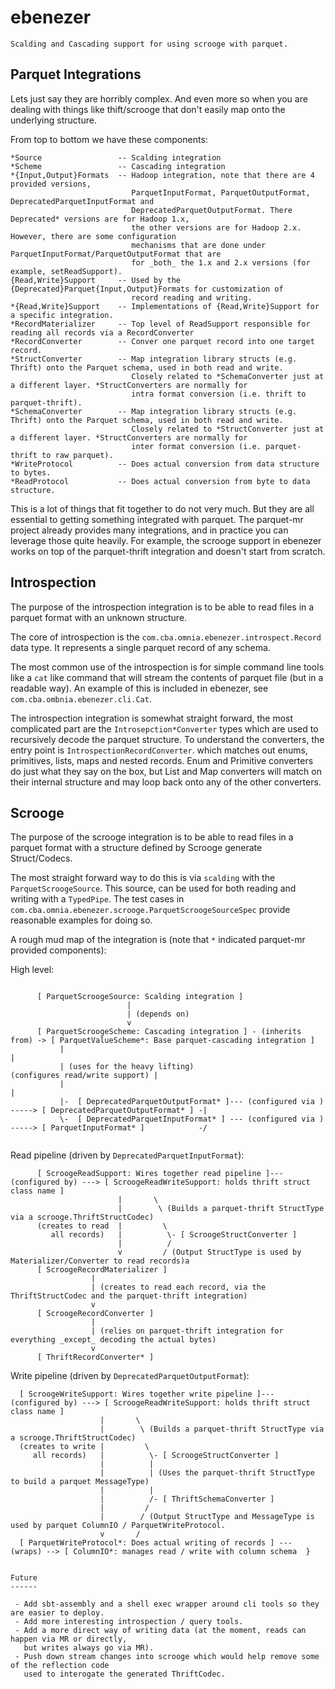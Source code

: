 ebenezer
========

```
Scalding and Cascading support for using scrooge with parquet.
```

Parquet Integrations
--------------------

Lets just say they are horribly complex. And even more so when you are dealing with
things like thift/scrooge that don't easily map onto the underlying structure.

From top to bottom we have these components:

```
*Source                 -- Scalding integration
*Scheme                 -- Cascading integration
*{Input,Output}Formats  -- Hadoop integration, note that there are 4 provided versions,
                           ParquetInputFormat, ParquetOutputFormat, DeprecatedParquetInputFormat and
                           DeprecatedParquetOutputFormat. There Deprecated* versions are for Hadoop 1.x,
                           the other versions are for Hadoop 2.x. However, there are some configuration
                           mechanisms that are done under ParquetInputFormat/ParquetOutputFormat that are
                           for _both_ the 1.x and 2.x versions (for example, setReadSupport).
{Read,Write}Support     -- Used by the {Deprecated}Parquet{Input,Output}Formats for customization of
                           record reading and writing.
*{Read,Write}Support    -- Implementations of {Read,Write}Support for a specific integration.
*RecordMaterializer     -- Top level of ReadSupport responsible for reading all records via a RecordConverter
*RecordConverter        -- Conver one parquet record into one target record.
*StructConverter        -- Map integration library structs (e.g. Thrift) onto the Parquet schema, used in both read and write.
                           Closely related to *SchemaConverter just at a different layer. *StructConverters are normally for
                           intra format conversion (i.e. thrift to parquet-thrift).
*SchemaConverter        -- Map integration library structs (e.g. Thrift) onto the Parquet schema, used in both read and write.
                           Closely related to *StructConverter just at a different layer. *StructConverters are normally for
                           inter format conversion (i.e. parquet-thrift to raw parquet).
*WriteProtocol          -- Does actual conversion from data structure to bytes.
*ReadProtocol           -- Does actual conversion from byte to data structure.
```

This is a lot of things that fit together to do not very much. But they are all essential to
getting something integrated with parquet. The parquet-mr project already provides many
integrations, and in practice you can leverage those quite heavily. For example, the scrooge
support in ebenezer works on top of the parquet-thrift integration and doesn't start from
scratch.


Introspection
-------------

The purpose of the introspection integration is to be able to read files in a parquet format
with an unknown structure.

The core of introspection is the `com.cba.omnia.ebenezer.introspect.Record` data type. It
represents a single parquet record of any schema.

The most common use of the introspection is for simple command line tools like a `cat` like
command that will stream the contents of parquet file (but in a readable way). An example
of this is included in ebenezer, see `com.cba.ombnia.ebenezer.cli.Cat`.

The introspection integration is somewhat straight forward, the most complicated part are
the `Introsepction*Converter` types which are used to recursively decode the parquet structure.
To understand the converters, the entry point is `IntrospectionRecordConverter`. which matches
out enums, primitives, lists, maps and nested records. Enum and Primitive converters do just
what they say on the box, but List and Map converters will match on their internal structure
and may loop back onto any of the other converters.


Scrooge
-------

The purpose of the scrooge integration is to be able to read files in a parquet format
with a structure defined by Scrooge generate Struct/Codecs.

The most straight forward way to do this is via `scalding` with the `ParquetScroogeSource`.
This source, can be used for both reading and writing with a `TypedPipe`. The test cases in
`com.cba.omnia.ebenezer.scrooge.ParquetScroogeSourceSpec` provide reasonable examples for
doing so.

A rough mud map of the integration is (note that `*` indicated parquet-mr provided components):

High level:

```

      [ ParquetScroogeSource: Scalding integration ]
                          |
                          | (depends on)
                          v
      [ ParquetScroogeScheme: Cascading integration ] - (inherits from) -> [ ParquetValueScheme*: Base parquet-cascading integration ]
           |                                                                                                      |
           | (uses for the heavy lifting)                                         (configures read/write support) |
           |                                                                                                      |
           |-  [ DeprecatedParquetOutputFormat* ]--- (configured via ) -----> [ DeprecatedParquetOutputFormat* ] -|
           \-  [ DeprecatedParquetInputFormat* ] --- (configured via ) -----> [ ParquetInputFormat* ]            -/


```

Read pipeline (driven by `DeprecatedParquetInputFormat`):

```
      [ ScroogeReadSupport: Wires together read pipeline ]--- (configured by) ---> [ ScroogeReadWriteSupport: holds thrift struct class name ]
                        |       \
                        |        \ (Builds a parquet-thrift StructType via a scrooge.ThriftStructCodec)
      (creates to read  |         \
         all records)   |          \- [ ScroogeStructConverter ]
                        |          /
                        v         / (Output StructType is used by Materializer/Converter to read records)a
      [ ScroogeRecordMaterializer ]
                  |
                  | (creates to read each record, via the ThriftStructCodec and the parquet-thrift integration)
                  v
      [ ScroogeRecordConverter ]
                  |
                  | (relies on parquet-thrift integration for everything _except_ decoding the actual bytes)
                  v
      [ ThriftRecordConverter* ]

```

Write pipeline (driven by `DeprecatedParquetOutputFormat`):

      [ ScroogeWriteSupport: Wires together write pipeline ]--- (configured by) ---> [ ScroogeReadWriteSupport: holds thrift struct class name ]
                        |       \
                        |        \ (Builds a parquet-thrift StructType via a scrooge.ThriftStructCodec)
      (creates to write |         \
         all records)   |          \- [ ScroogeStructConverter ]
                        |          |
                        |          | (Uses the parquet-thrift StructType to build a parquet MessageType)
                        |          |
                        |          /- [ ThriftSchemaConverter ]
                        |         /
                        |        / (Output StructType and MessageType is used by parquet ColumnIO / ParquetWriteProtocol.
                        v       /
      [ ParquetWriteProtocol*: Does actual writing of records ] --- (wraps) --> [ ColumnIO*: manages read / write with column schema  }
```

Future
------

 - Add sbt-assembly and a shell exec wrapper around cli tools so they are easier to deploy.
 - Add more interesting introspection / query tools.
 - Add a more direct way of writing data (at the moment, reads can happen via MR or directly,
   but writes always go via MR).
 - Push down stream changes into scrooge which would help remove some of the reflection code
   used to interogate the generated ThriftCodec.
